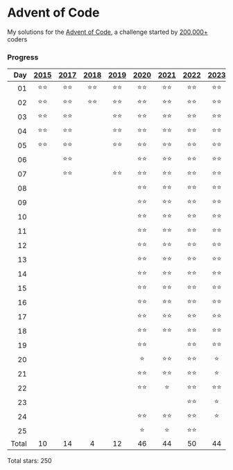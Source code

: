 # Advent of Code

My solutions for the [Advent of Code](https://adventofcode.com), a challenge started by [200,000+](https://adventofcode.com/2023/stats) coders

### Progress
| Day |[2015](https://adventofcode.com/2015)|[2017](https://adventofcode.com/2017)|[2018](https://adventofcode.com/2018)|[2019](https://adventofcode.com/2019)|[2020](https://adventofcode.com/2020)|[2021](https://adventofcode.com/2021)|[2022](https://adventofcode.com/2022)|[2023](https://adventofcode.com/2023)|[2024](https://adventofcode.com/2024)|
| --: | :--------: | :--------: | :--------: | :--------: | :--------: | :--------: | :--------: | :--------: | :--------: |
| 01  |:star::star:|:star::star:|:star::star:|:star::star:|:star::star:|:star::star:|:star::star:|:star::star:|:star::star:
| 02  |:star::star:|:star::star:|:star::star:|:star::star:|:star::star:|:star::star:|:star::star:|:star::star:|:star::star:
| 03  |:star::star:|:star::star:||:star::star:|:star::star:|:star::star:|:star::star:|:star::star:|:star::star:
| 04  |:star::star:|:star::star:||:star::star:|:star::star:|:star::star:|:star::star:|:star::star:|:star::star:
| 05  |:star::star:|:star::star:||:star::star:|:star::star:|:star::star:|:star::star:|:star::star:|:star::star:
| 06  ||:star::star:|||:star::star:|:star::star:|:star::star:|:star::star:|:star::star:
| 07  ||:star::star:||:star::star:|:star::star:|:star::star:|:star::star:|:star::star:|:star::star:
| 08  |||||:star::star:|:star::star:|:star::star:|:star::star:|:star::star:
| 09  |||||:star::star:|:star::star:|:star::star:|:star::star:|:star::star:
| 10  |||||:star::star:|:star::star:|:star::star:|:star::star:|
| 11  |||||:star::star:|:star::star:|:star::star:|:star::star:|:star::star:
| 12  |||||:star::star:|:star::star:|:star::star:|:star::star:|
| 13  |||||:star::star:|:star::star:|:star::star:|:star::star:|:star::star:
| 14  |||||:star::star:|:star::star:|:star::star:|:star::star:|
| 15  |||||:star::star:|:star::star:|:star::star:|:star::star:|:star::star:
| 16  |||||:star::star:|:star::star:|:star::star:|:star::star:|:star::star:
| 17  |||||:star::star:|:star::star:|:star::star:|:star::star:|
| 18  |||||:star::star:|:star::star:|:star::star:|:star::star:|
| 19  |||||:star::star:||:star::star:|:star::star:|
| 20  |||||:star:|:star::star:|:star::star:|:star:|
| 21  |||||:star::star:|:star::star:|:star::star:|:star:|
| 22  |||||:star::star:|:star:|:star::star:|:star::star:|
| 23  |||||||:star::star:|:star:|
| 24  |||||:star::star:|:star::star:|:star::star:|:star:|
| 25  |||||:star:|:star:|:star::star:||
| Total | 10 | 14 | 4 | 12 | 46 | 44 | 50 | 44 | 26

Total stars: 250
